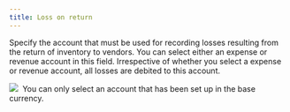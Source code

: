 ```yaml
---
title: Loss on return
---
```



Specify the account that must be used for recording losses resulting  from the return of inventory to vendors. You can select either an expense  or revenue account in this field. Irrespective of whether you select a  expense or revenue account, all losses are debited to this account.


![]({{site.acc_baseurl}}/img/note.gif)  You  can only select an account that has been set up in the base currency.
